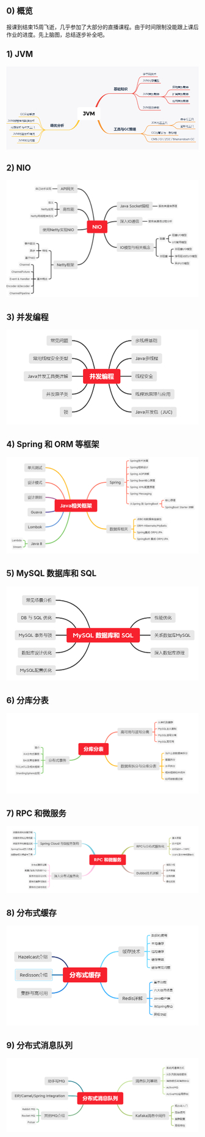 ## 0) 概览

报课到结束15周飞逝，几乎参加了大部分的直播课程。由于时间限制没能跟上课后作业的进度。先上脑图，总结逐步补全吧。

## 1) JVM

###### ![image-20210131230737028](Final.assets/image-20210131230737028.png)

## 2) NIO

###### ![image-20210131231555308](Final.assets/image-20210131231555308.png)

## 3) 并发编程

###### ![image-20210131232000711](Final.assets/image-20210131232000711.png)

## 4) Spring 和 ORM 等框架

###### ![image-20210131232642096](Final.assets/image-20210131232642096.png)

## 5) MySQL 数据库和 SQL

###### ![image-20210131233031332](Final.assets/image-20210131233031332.png)

## 6) 分库分表

###### ![image-20210131233636209](Final.assets/image-20210131233636209.png)

## 7) RPC 和微服务

###### ![image-20210131234307589](Final.assets/image-20210131234307589.png)

## 8) 分布式缓存

###### ![image-20210131234701983](Final.assets/image-20210131234701983.png)

## 9) 分布式消息队列

###### ![image-20210131235141264](Final.assets/image-20210131235141264.png)

